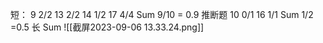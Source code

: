 短：
9 2/2
13 2/2
14 1/2
17 4/4
Sum  9/10 = 0.9
推断题
10 0/1
16 1/1
Sum  1/2 =0.5
长
Sum
![[截屏2023-09-06 13.33.24.png]]